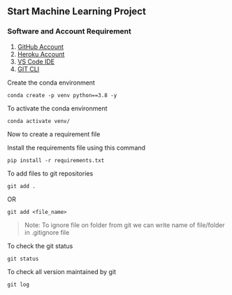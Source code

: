 ## Start Machine Learning Project

### Software and Account Requirement

1. [GitHub Account](https://github.com)
2. [Heroku Account](https://dashboard.heroku.com/login)
3. [VS Code IDE](https://code.visualstudio.com/download)
4. [GIT CLI](https://git-scm.com/downloads)

Create the conda environment
```
conda create -p venv python==3.8 -y
```

To activate the conda environment
```
conda activate venv/
```

Now to create a requirement file

Install the requirements file using this command
```
pip install -r requirements.txt
```

To add files to git repositories
```
git add .
```

OR
```
git add <file_name>
```

> Note: To ignore file on folder from git we can write name of file/folder in .gitignore file

To check the git status
```
git status
```

To check all version maintained by git
```
git log
```
